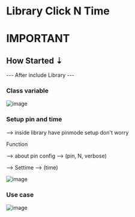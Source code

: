 # Library Click N Time

# IMPORTANT
## How Started ⇣
--- After include Library ---
### Class variable
![image](https://github.com/KidsadakornNuallaoong/StudyHelp/assets/121489701/fe51281a-b728-404e-8715-ba8fb85d92ab)

### Setup pin and time
--> inside library have pinmode setup don't worry

Function

--> about pin config --> (pin, N, verbose)

--> Settime --> (time)

![image](https://github.com/KidsadakornNuallaoong/StudyHelp/assets/121489701/8699527d-11f3-46fd-a8ea-73aa9efb3df1)

### Use case
![image](https://github.com/KidsadakornNuallaoong/StudyHelp/assets/121489701/aceffa71-a1b8-473b-8c95-280e447782c2)
